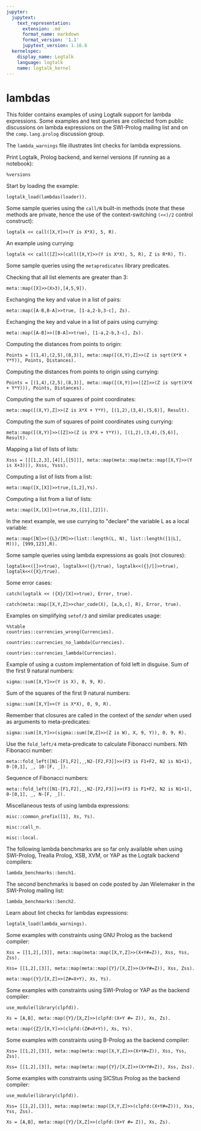 ```yaml
---
jupyter:
  jupytext:
    text_representation:
      extension: .md
      format_name: markdown
      format_version: '1.1'
      jupytext_version: 1.16.6
  kernelspec:
    display_name: Logtalk
    language: logtalk
    name: logtalk_kernel
---
```


<!--
________________________________________________________________________

This file is part of Logtalk <https://logtalk.org/>  
SPDX-FileCopyrightText: 1998-2025 Paulo Moura <pmoura@logtalk.org>  
SPDX-License-Identifier: Apache-2.0

Licensed under the Apache License, Version 2.0 (the "License");
you may not use this file except in compliance with the License.
You may obtain a copy of the License at

    http://www.apache.org/licenses/LICENSE-2.0

Unless required by applicable law or agreed to in writing, software
distributed under the License is distributed on an "AS IS" BASIS,
WITHOUT WARRANTIES OR CONDITIONS OF ANY KIND, either express or implied.
See the License for the specific language governing permissions and
limitations under the License.
________________________________________________________________________
-->

# lambdas

This folder contains examples of using Logtalk support for lambda
expressions. Some examples and test queries are collected from public
discussions on lambda expressions on the SWI-Prolog mailing list and
on the `comp.lang.prolog` discussion group.

The `lambda_warnings` file illustrates lint checks for lambda expressions.

Print Logtalk, Prolog backend, and kernel versions (if running as a notebook):

```logtalk
%versions
```

Start by loading the example:

```logtalk
logtalk_load(lambdas(loader)).
```

Some sample queries using the `call/N` built-in methods (note that these
methods are private, hence the use of the context-switching `(<<)/2` control
construct):

```logtalk
logtalk << call([X,Y]>>(Y is X*X), 5, R).
```

<!--
R = 25
-->

An example using currying:

```logtalk
logtalk << call([Z]>>(call([X,Y]>>(Y is X*X), 5, R), Z is R*R), T).
```

<!--
T = 625.
-->

Some sample queries using the `metapredicates` library predicates.

Checking that all list elements are greater than 3:

```logtalk
meta::map([X]>>(X>3),[4,5,9]).
```

<!--
true.
-->

Exchanging the key and value in a list of pairs:

```logtalk
meta::map([A-B,B-A]>>true, [1-a,2-b,3-c], Zs).
```

<!--
Zs = [a-1,b-2,c-3].
-->

Exchanging the key and value in a list of pairs using currying:

```logtalk
meta::map([A-B]>>([B-A]>>true), [1-a,2-b,3-c], Zs).
```

<!--
Zs = [a-1,b-2,c-3].
-->

Computing the distances from points to origin:

```logtalk
Points = [(1,4),(2,5),(8,3)], meta::map([(X,Y),Z]>>(Z is sqrt(X*X + Y*Y)), Points, Distances).
```

<!--
Distances = [4.1231056256176606,5.3851648071345037,8.5440037453175304], Points = [(1,4),(2,5),(8,3)].
-->

Computing the distances from points to origin using currying:

```logtalk
Points = [(1,4),(2,5),(8,3)], meta::map([(X,Y)]>>([Z]>>(Z is sqrt(X*X + Y*Y))), Points, Distances).
```

<!--
Distances = [4.1231056256176606,5.3851648071345037,8.5440037453175304], Points = [(1,4),(2,5),(8,3)].
-->

Computing the sum of squares of point coordinates:

```logtalk
meta::map([(X,Y),Z]>>(Z is X*X + Y*Y), [(1,2),(3,4),(5,6)], Result).
```

<!--
Result = [5,25,61].
-->

Computing the sum of squares of point coordinates using currying:

```logtalk
meta::map([(X,Y)]>>([Z]>>(Z is X*X + Y*Y)), [(1,2),(3,4),(5,6)], Result).
```

<!--
Result = [5,25,61].
-->

Mapping a list of lists of lists:

```logtalk
Xsss = [[[1,2,3],[4]],[[5]]], meta::map(meta::map(meta::map([X,Y]>>(Y is X+3))), Xsss, Ysss).
```

<!--
Xsss = [[[1,2,3],[4]],[[5]]], Ysss = [[[4,5,6],[7]],[[8]]].
-->

Computing a list of lists from a list:

```logtalk
meta::map([X,[X]]>>true,[1,2],Ys).
```

<!--
Ys = [[1],[2]].
-->

Computing a list from a list of lists:

```logtalk
meta::map([X,[X]]>>true,Xs,[[1],[2]]).
```

<!--
Xs = [1,2].
-->

In the next example, we use currying to "declare" the variable L as a local variable:

```logtalk
meta::map([N]>>({L}/[M]>>(list::length(L, N), list::length([1|L], M))), [999,123],R).
```

<!--
R = [1000,124].
-->

Some sample queries using lambda expressions as goals (not closures):

```logtalk
logtalk<<([]>>true), logtalk<<({}/true), logtalk<<({}/[]>>true), logtalk<<({X}/true).
```

<!--
true.
-->

Some error cases:

```logtalk
catch(logtalk << ({X}/[X]>>true), Error, true).
```

<!--
Error = error(representation_error(lambda_parameters),{_282}/[_282]>>true,logtalk).
-->

```logtalk
catch(meta::map([X,Y,Z]>>char_code(X), [a,b,c], R), Error, true).
```

<!--
uncaught exception: error(representation_error(lambda_parameters),[_278,_280,_282]>>char_code(_278),meta)
-->

Examples on simplifying `setof/3` and similar predicates usage:

```logtalk
%%table
countries::currencies_wrong(Currencies).
```

<!--
Currencies = [pound_sterling] ;
Currencies = [dinar] ;
Currencies = [ringgit] ;
Currencies = [euro] ;
Currencies = [euro] ;
Currencies = [dinar].
-->

```logtalk
countries::currencies_no_lambda(Currencies).
```

<!--
Currencies = [dinar, euro, pound_sterling, ringgit].
-->

```logtalk
countries::currencies_lambda(Currencies).
```

<!--
Currencies = [dinar, euro, pound_sterling, ringgit].
-->

Example of using a custom implementation of fold left in disguise. Sum of the first 9 natural numbers:

```logtalk
sigma::sum([X,Y]>>(Y is X), 0, 9, R).
```

<!--
R = 45.
-->

Sum of the squares of the first 9 natural numbers:

```logtalk
sigma::sum([X,Y]>>(Y is X*X), 0, 9, R).
```

<!--
R = 285.
-->

Remember that closures are called in the context of the _sender_ when
used as arguments to meta-predicates:

```logtalk
sigma::sum([X,Y]>>(sigma::sum([W,Z]>>(Z is W), X, 9, Y)), 0, 9, R).
```

<!--
R = 330.
-->

Use the `fold_left/4` meta-predicate to calculate Fibonacci numbers. Nth Fibonacci number:

```logtalk
meta::fold_left([N1-[F1,F2],_,N2-[F2,F3]]>>(F3 is F1+F2, N2 is N1+1), 0-[0,1], _, 10-[F, _]).
```

<!--
F = 55.
-->

Sequence of Fibonacci numbers:

```logtalk
meta::fold_left([N1-[F1,F2],_,N2-[F2,F3]]>>(F3 is F1+F2, N2 is N1+1), 0-[0,1], _, N-[F, _]).
```

<!--
F = 0
N = 0 ? ;
F = 1
N = 1 ? ;
F = 1
N = 2 ? ;
F = 2
N = 3 ? ;
F = 3
N = 4 ? ;
F = 5
N = 5 ?
...
-->

Miscellaneous tests of using lambda expressions:

```logtalk
misc::common_prefix([1], Xs, Ys).
```

<!--
Xs = [],  Ys = [] ? ;
Xs = [A], Ys = [[1|A]] ? ;
Xs = [A,B], Ys = [[1|A],[1|B]] ? ;
Xs = [A,B,C], Ys = [[1|A],[1|B],[1|C]] ?
...
-->

```logtalk
misc::call_n.
```

<!--
This test should print f(x,y) in all lines:
f(x,y)
f(x,y)
f(x,y)
f(x,y)
f(x,y)
f(x,y)

true.
-->

```logtalk
misc::local.
```

<!--
true.
-->

The following lambda benchmarks are so far only available when using
SWI-Prolog, Trealla Prolog, XSB, XVM, or YAP as the Logtalk backend
compilers:

```logtalk
lambda_benchmarks::bench1.
```

<!--
Using map/2 with a closure for testing less(0, X) with X in [1..100000]: 
% 600,004 inferences, 0.091 CPU in 0.095 seconds (95% CPU, 6618178 Lips)
Using map/2 with a lambda for testing less(0, X) with X in [1..100000]:  
% 2,300,030 inferences, 0.479 CPU in 0.481 seconds (100% CPU, 4801322 Lips)

true.
-->

The second benchmarks is based on code posted by Jan Wielemaker in
the SWI-Prolog mailing list:

```logtalk
lambda_benchmarks::bench2.
```

<!--
Adding 1 to every integer in the list [1..100000] using a local add1/2 predicate:
% 100,002 inferences, 0.015 CPU in 0.016 seconds (93% CPU, 6702547 Lips)
Adding 1 to every integer in the list [1..100000] using map/3 with the integer::plus/3 predicate:
% 700,004 inferences, 0.133 CPU in 0.134 seconds (99% CPU, 5257456 Lips)
Adding 1 to every integer in the list [1..100000] using map/3 with a lambda argument with a is/2 goal:
% 1,800,030 inferences, 0.439 CPU in 0.442 seconds (99% CPU, 4100651 Lips)

true.
-->

Learn about lint checks for lambdas expressions:

```logtalk
logtalk_load(lambda_warnings).
```

<!--
*     Unclassified variable A in lambda expression: [B,C]>>f(B,C,A)
*       while compiling object lambda_warnings
*       in file .../examples/lambdas/lambda_warnings.lgt between lines 31-33
*     
*     Variable A have dual role in lambda expression: {A}/[B,C,A]>>f(B,C,A)
*       while compiling object lambda_warnings
*       in file .../examples/lambdas/lambda_warnings.lgt between lines 36-37
*     
% [ .../examples/lambdas/lambda_warnings.lgt loaded ]
% 2 compilation warnings

true.
-->

Some examples with constraints using GNU Prolog as the backend compiler:

```logtalk
Xss = [[1,2],[3]], meta::map(meta::map([X,Y,Z]>>(X+Y#=Z)), Xss, Yss, Zss).
```

<!--
Xss = [[1,2],[3]],
Yss = [[_#3(0..268435454),_#54(0..268435453)],[_#105(0..268435452)]],
Zss = [[_#22(1..268435455),_#73(2..268435455)],[_#124(3..268435455)]].

(1 ms) yes
-->

```logtalk
Xss= [[1,2],[3]], meta::map(meta::map({Y}/[X,Z]>>(X+Y#=Z)), Xss, Zss).
```

<!--
Xss = [[1,2],[3]],
Y = _#3(0..268435452),
Zss = [[_#22(1..268435453),_#66(2..268435454)],[_#110(3..268435455)]].

(1 ms) yes
-->

```logtalk
meta::map({Y}/[X,Z]>>(Z#=X+Y), Xs, Ys).
```

<!--
Xs = [] Ys = [] ? ;
Xs = [_#3(0..268435455)], Y = _#22(0..268435455), Ys = [_#41(0..268435455)] ? ;
Xs = [_#3(0..268435455),_#96(0..268435455)], Y = _#22(0..268435455), Ys = [_#41(0..268435455),_#115(0..268435455)] ? ;
...
-->

Some examples with constraints using SWI-Prolog or YAP as the backend compiler:

```logtalk
use_module(library(clpfd)).
```

```logtalk
Xs = [A,B], meta::map({Y}/[X,Z]>>(clpfd:(X+Y #= Z)), Xs, Zs).
```

<!--
Xs = [A, B], Zs = [_G1114, _G1117], A+Y#=_G1114, B+Y#=_G1117.
-->

```logtalk
meta::map({Z}/[X,Y]>>(clpfd:(Z#=X+Y)), Xs, Ys).
```

<!--
Xs = [], Ys = [] ;
Xs = [_G1369], Ys = [_G1378], _G1369+_G1378#=Z ;
Xs = [_G1579, _G1582], Ys = [_G1591, _G1594], _G1582+_G1594#=Z, _G1579+_G1591#=Z ;
Xs = [_G1789, _G1792, _G1795], Ys = [_G1804, _G1807, _G1810], _G1795+_G1810#=Z, _G1792+_G1807#=Z, _G1789+_G1804#=Z ;
...
-->

Some examples with constraints using B-Prolog as the backend compiler:

```logtalk
Xss= [[1,2],[3]], meta::map(meta::map([X,Y,Z]>>(X+Y#=Z)), Xss, Yss, Zss).
```

<!--
Xss = [[1,2],[3]],
Yss = [[_01acd0:[-268435455..268435455],_0348d0:[-268435455..268435455]],[_04e5dc:[-268435455..268435455]]],
Zss = [[_01ac9c:[-268435455..268435455],_03489c:[-268435455..268435455]],[_04e5a8:[-268435455..268435455]]].
-->

```logtalk
Xss= [[1,2],[3]], meta::map(meta::map({Y}/[X,Z]>>(X+Y#=Z)), Xss, Zss).
```

<!--
Xss = [[1,2],[3]],
Zss = [[_01aca4:[-268435455..268435455],_0348cc:[-268435455..268435455]],[_04e5c4:[-268435455..268435455]]].
-->

Some examples with constraints using SICStus Prolog as the backend compiler:

```logtalk
use_module(library(clpfd)).
```

```logtalk
Xss= [[1,2],[3]], meta::map(meta::map([X,Y,Z]>>(clpfd:(X+Y#=Z))), Xss, Yss, Zss).
```

<!--
Xss = [[1,2],[3]],
Yss = [[_A,_B],[_C]],
Zss = [[_D,_E],[_F]],
_D in inf..sup,
_A in inf..sup,
_E in inf..sup,
_B in inf..sup,
_F in inf..sup,
_C in inf..sup ?
-->

```logtalk
Xs = [A,B], meta::map({Y}/[X,Z]>>(clpfd:(X+Y #= Z)), Xs, Zs).
```

<!--
Xs = [A,B],
Zs = [_A,_B],
A in inf..sup,
Y in inf..sup,
_A in inf..sup,
B in inf..sup,
_B in inf..sup ?
-->

